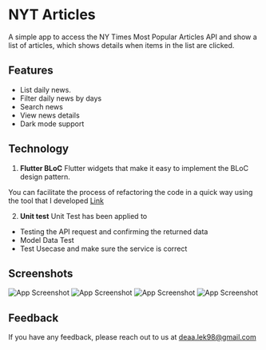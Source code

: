 # NYT Articles

A simple app to access the NY Times Most Popular Articles API and show a list of articles, which shows details when items in the list are clicked.



## Features

- List daily news.
- Filter daily news by days
- Search news
- View news details
- Dark mode support


## Technology
1. **Flutter BLoC**
   Flutter widgets that make it easy to implement the BLoC design pattern.

You can facilitate the process of refactoring the code in a quick way using the tool that I developed [Link](https://github.com/deaalek98/FDashboard)

2. **Unit test**
   Unit Test has been applied to
- Testing the API request and confirming the returned data
- Model Data Test
- Test Usecase and make sure the service is correct


## Screenshots

![App Screenshot](https://raw.githubusercontent.com/deaalek98/articles/main/assets/screenshot/1.png)
![App Screenshot](https://raw.githubusercontent.com/deaalek98/articles/main/assets/screenshot/2.png)
![App Screenshot](https://raw.githubusercontent.com/deaalek98/articles/main/assets/screenshot/3.png)
![App Screenshot](https://raw.githubusercontent.com/deaalek98/articles/main/assets/screenshot/4.png)

## Feedback

If you have any feedback, please reach out to us at deaa.lek98@gmail.com
